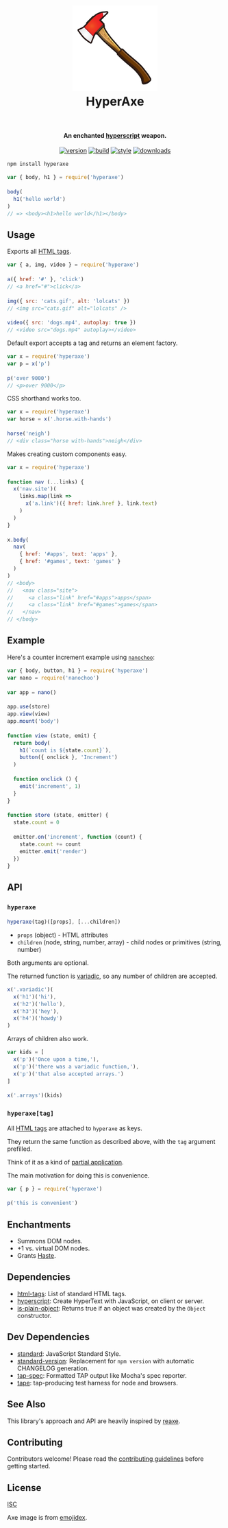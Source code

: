 <h1 align="center">
  <br>
  <img src="./axe.png" alt="HyperAxe" width="200">
  <br>
  HyperAxe
  <br>
  <br>
</h1>

<h4 align="center">An enchanted <a href="https://github.com/hyperhype/hyperscript">hyperscript</a> weapon.</h4>

<p align="center">
  <a href="https://www.npmjs.com/package/hyperaxe"><img src="https://img.shields.io/npm/v/hyperaxe.svg?style=flat-square" alt="version"></a>
  <a href="https://travis-ci.org/ungoldman/hyperaxe"><img src="https://img.shields.io/travis/ungoldman/hyperaxe/master.svg?style=flat-square" alt="build"></a>
  <a href="http://standardjs.com/"><img src="https://img.shields.io/badge/code%20style-standard-brightgreen.svg?style=flat-square" alt="style"></a>
  <a href="https://www.npmjs.com/package/hyperaxe"><img src="https://img.shields.io/npm/dm/hyperaxe.svg?style=flat-square" alt="downloads"></a>
</p>

```sh
npm install hyperaxe
```

```js
var { body, h1 } = require('hyperaxe')

body(
  h1('hello world')
)
// => <body><h1>hello world</h1></body>
```

## Usage

Exports all [HTML tags](https://ghub.io/html-tags).

```js
var { a, img, video } = require('hyperaxe')

a({ href: '#' }, 'click')
// <a href="#">click</a>

img({ src: 'cats.gif', alt: 'lolcats' })
// <img src="cats.gif" alt="lolcats" />

video({ src: 'dogs.mp4', autoplay: true })
// <video src="dogs.mp4" autoplay></video>
```

Default export accepts a tag and returns an element factory.

```js
var x = require('hyperaxe')
var p = x('p')

p('over 9000')
// <p>over 9000</p>
```

CSS shorthand works too.

```js
var x = require('hyperaxe')
var horse = x('.horse.with-hands')

horse('neigh')
// <div class="horse with-hands">neigh</div>
```

Makes creating custom components easy.

```js
var x = require('hyperaxe')

function nav (...links) {
  x('nav.site')(
    links.map(link =>
      x('a.link')({ href: link.href }, link.text)
    )
  )
}

x.body(
  nav(
    { href: '#apps', text: 'apps' },
    { href: '#games', text: 'games' }
  )
)
// <body>
//   <nav class="site">
//     <a class="link" href="#apps">apps</span>
//     <a class="link" href="#games">games</span>
//   </nav>
// </body>
```

## Example

Here's a counter increment example using [`nanochoo`](https://github.com/heyitsmeuralex/nanochoo):

```js
var { body, button, h1 } = require('hyperaxe')
var nano = require('nanochoo')

var app = nano()

app.use(store)
app.view(view)
app.mount('body')

function view (state, emit) {
  return body(
    h1(`count is ${state.count}`),
    button({ onclick }, 'Increment')
  )

  function onclick () {
    emit('increment', 1)
  }
}

function store (state, emitter) {
  state.count = 0

  emitter.on('increment', function (count) {
    state.count += count
    emitter.emit('render')
  })
}
```

## API

### `hyperaxe`

```js
hyperaxe(tag)([props], [...children])
```

- `props` (object) - HTML attributes
- `children` (node, string, number, array) - child nodes or primitives (string, number)

Both arguments are optional.

The returned function is [variadic](https://en.wikipedia.org/wiki/Variadic_function), so any number of children are accepted.

```js
x('.variadic')(
  x('h1')('hi'),
  x('h2')('hello'),
  x('h3')('hey'),
  x('h4')('howdy')
)
```

Arrays of children also work.

```js
var kids = [
  x('p')('Once upon a time,'),
  x('p')('there was a variadic function,'),
  x('p')('that also accepted arrays.')
]

x('.arrays')(kids)
```

### `hyperaxe[tag]`

All [HTML tags](https://ghub.io/html-tags) are attached to `hyperaxe` as keys.

They return the same function as described above, with the `tag` argument prefilled.

Think of it as a kind of [partial application](https://en.wikipedia.org/wiki/Partial_application).

The main motivation for doing this is convenience.

```js
var { p } = require('hyperaxe')

p('this is convenient')
```

## Enchantments

- Summons DOM nodes.
- +1 vs. virtual DOM nodes.
- Grants [Haste](http://engl393-dnd5th.wikia.com/wiki/Haste).

## Dependencies

- [html-tags](https://ghub.io/html-tags): List of standard HTML tags.
- [hyperscript](https://ghub.io/hyperscript): Create HyperText with JavaScript, on client or server.
- [is-plain-object](https://ghub.io/is-plain-object): Returns true if an object was created by the `Object` constructor.

## Dev Dependencies

- [standard](https://ghub.io/standard): JavaScript Standard Style.
- [standard-version](https://ghub.io/standard-version): Replacement for `npm version` with automatic CHANGELOG generation.
- [tap-spec](https://ghub.io/tap-spec): Formatted TAP output like Mocha's spec reporter.
- [tape](https://ghub.io/tape): tap-producing test harness for node and browsers.

## See Also

This library's approach and API are heavily inspired by [reaxe](https://github.com/jxnblk/reaxe).

## Contributing

Contributors welcome! Please read the [contributing guidelines](CONTRIBUTING.md) before getting started.

## License

[ISC](LICENSE.md)

Axe image is from [emojidex](https://emojidex.com/emoji/axe).
